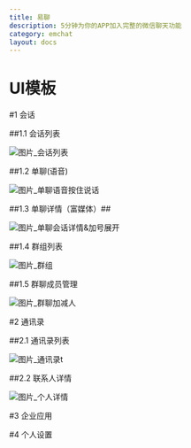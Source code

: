 ```yaml
---
title: 易聊
description: 5分钟为你的APP加入完整的微信聊天功能
category: emchat
layout: docs
---
```


# UI模板

#1 会话


##1.1 会话列表


![图片_会话列表](./chatlist.png)


##1.2 单聊(语音)

![图片_单聊语音按住说话](./chattalk.png)


##1.3 单聊详情（富媒体）##


![图片_单聊会话详情&加号展开](./chatdetail.png)


##1.4 群组列表


![图片_群组](./groupchat.png)

##1.5 群聊成员管理


![图片_群聊加减人](./groupdetails.png)



#2 通讯录

##2.1 通讯录列表


![图片_通讯录t](./addresslist.png)


##2.2 联系人详情



![图片_个人详情](./persondetail.png)



#3 企业应用



#4 个人设置